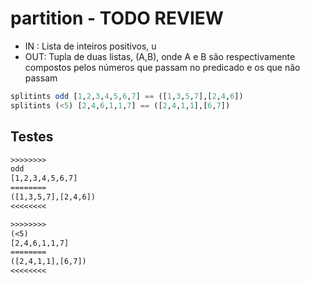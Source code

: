 # partition - TODO REVIEW

- IN : Lista de inteiros positivos, u
- OUT: Tupla de duas listas, (A,B), onde A e B são respectivamente compostos pelos números que passam no predicado e os que não passam

```hs
splitints odd [1,2,3,4,5,6,7] == ([1,3,5,7],[2,4,6])
splitints (<5) [2,4,6,1,1,7] == ([2,4,1,1],[6,7])
```

## Testes

```txt
>>>>>>>>
odd
[1,2,3,4,5,6,7]
========
([1,3,5,7],[2,4,6])
<<<<<<<<

>>>>>>>>
(<5)
[2,4,6,1,1,7]
========
([2,4,1,1],[6,7])
<<<<<<<<

```
